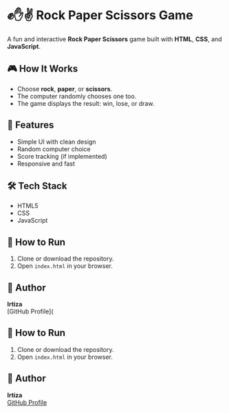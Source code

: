 # ✊✋✌️ Rock Paper Scissors Game

A fun and interactive **Rock Paper Scissors** game built with **HTML**, **CSS**, and **JavaScript**.

## 🎮 How It Works

- Choose **rock**, **paper**, or **scissors**.
- The computer randomly chooses one too.
- The game displays the result: win, lose, or draw.

## 🚀 Features

- Simple UI with clean design
- Random computer choice
- Score tracking (if implemented)
- Responsive and fast

## 🛠️ Tech Stack

- HTML5
- CSS
- JavaScript

 
## 🧪 How to Run

1. Clone or download the repository.
2. Open `index.html` in your browser.

## 🙌 Author

**Irtiza**  
[GitHub Profile](
## 🧪 How to Run

1. Clone or download the repository.
2. Open `index.html` in your browser.

## 🙌 Author

**Irtiza**  
[GitHub Profile](https://github.com/irtizaa647)
 

